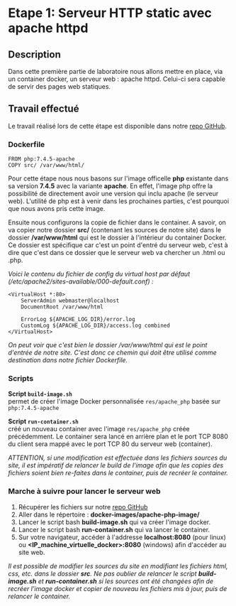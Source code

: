 # Etape 1: Serveur HTTP static avec apache httpd

## Description
Dans cette première partie de laboratoire nous allons mettre en place, via un container docker, un serveur web : apache httpd. Celui-ci sera capable de servir des pages web statiques.


## Travail effectué
Le travail réalisé lors de cette étape est disponible dans notre [repo GitHub](https://github.com/gollgot/RES_HTTPInfra/tree/fb-apache-static/docker-images/apache-php-image).

### Dockerfile 
```
FROM php:7.4.5-apache
COPY src/ /var/www/html/
```

Pour cette étape nous nous basons sur l'image officelle **php** existante dans sa version **7.4.5** avec la variante **apache**. En effet, l'image php offre la possibilité de directement avoir une version qui inclu apache (le serveur web). L'utilité de php est à venir dans les prochaines parties, c'est pourquoi que nous avons pris cette image.

Ensuite nous configurons la copie de fichier dans le container. A savoir, on va copier notre dossier **src/** (contenant les sources de notre site) dans le dossier **/var/www/html** qui est le dossier à l'intérieur du container Docker. Ce dossier est spécifique car c'est un point d'entré du serveur web, c'est à dire que c'est dans ce dossier que le serveur web va chercher un .html ou .php.

*Voici le contenu du fichier de config du virtual host par défaut (/etc/apache2/sites-available/000-default.conf) :*

```
<VirtualHost *:80>
	ServerAdmin webmaster@localhost
	DocumentRoot /var/www/html

	ErrorLog ${APACHE_LOG_DIR}/error.log
	CustomLog ${APACHE_LOG_DIR}/access.log combined
</VirtualHost>

```

*On peut voir que c'est bien le dossier /var/www/html qui est le point d'entrée de notre site. C'est donc ce chemin qui doit être utilisé comme destination dans notre fichier Dockerfile.*

### Scripts

**Script `build-image.sh`**  
permet de créer l'image Docker personnalisée `res/apache_php` basée sur `php:7.4.5-apache`

**Script `run-container.sh`**  
créé un nouveau container avec l'image `res/apache_php` créée précédemment. Le container sera lancé en arrière plan et le port TCP 8080 du client sera mappé avec le port TCP 80 du serveur web (container).

*ATTENTION, si une modification est effectuée dans les fichiers sources du site, il est impératif de relancer le build de l'image afin que les copies des fichiers soient bien re-faites dans le container, puis de recréer le container.*

### Marche à suivre pour lancer le serveur web
1. Récupérer les fichiers sur notre [repo GitHub](https://github.com/gollgot/RES_HTTPInfra/tree/fb-apache-static/docker-images)
1. Aller dans le répertoire : **docker-images/apache-php-image/**
1. Lancer le script bash **build-image.sh** qui va créer l'image docker.
1. Lancer le script bash **run-container.sh** qui va lancer le container.
1. Sur votre navigateur, accéder à l'addresse **localhost:8080** (pour linux) ou **<IP_machine_virtuelle_docker>:8080** (windows) afin d'accéder au site web.

*Il est possible de modifier les sources du site en modifiant les fichiers html, css, etc. dans le dossier **src**. Ne pas oublier de relancer le script **build-image.sh** et **run-container.sh** si les sources ont été changées afin de recréer l'image docker et copier de nouveau les fichiers mis à jour, puis de relancer le container.*
